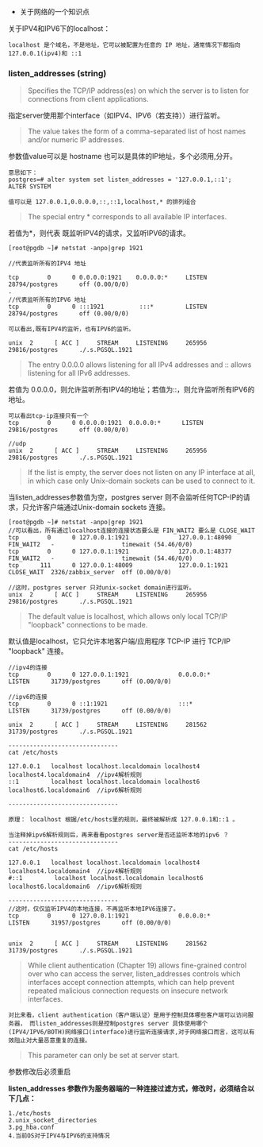 - 关于网络的一个知识点

关于IPV4和IPV6下的localhost：

`localhost 是个域名，不是地址，它可以被配置为任意的 IP 地址，通常情况下都指向 127.0.0.1(ipv4)和 ::1`

### listen_addresses (string)



>Specifies the TCP/IP address(es) on which the server is to listen for connections from client applications. 

指定server使用那个interface（如IPV4、IPV6（若支持））进行监听。

>The value takes the form of a comma-separated list of host names and/or numeric IP addresses.

参数值value可以是 hostname 也可以是具体的IP地址，多个必须用,分开。

```
意思如下：
postgres=# alter system set listen_addresses = '127.0.0.1,::1';
ALTER SYSTEM

值可以是 127.0.0.1,0.0.0.0,::,::1,localhost,* 的排列组合
```


>The special entry * corresponds to all available IP interfaces. 

若值为*，则代表 既监听IPV4的请求，又监听IPV6的请求。

```
[root@pgdb ~]# netstat -anpo|grep 1921

//代表监听所有的IPV4 地址

tcp        0      0 0.0.0.0:1921    0.0.0.0:*     LISTEN      28794/postgres      off (0.00/0/0)
.
//代表监听所有的IPV6 地址
tcp        0      0 :::1921          :::*         LISTEN      28794/postgres      off (0.00/0/0)

可以看出,既有IPV4的监听，也有IPV6的监听。

unix  2      [ ACC ]     STREAM     LISTENING     265956 29816/postgres      ./.s.PGSQL.1921
```

>The entry 0.0.0.0 allows listening for all IPv4 addresses and :: allows listening for all IPv6 addresses.

若值为 0.0.0.0，则允许监听所有IPV4的地址；若值为::，则允许监听所有IPV6的地址。

```
可以看出tcp-ip连接只有一个
tcp        0      0 0.0.0.0:1921  0.0.0.0:*      LISTEN      29816/postgres      off (0.00/0/0)

//udp
unix  2      [ ACC ]     STREAM     LISTENING     265956 29816/postgres      ./.s.PGSQL.1921
```


>If the list is empty, the server does not listen on any IP interface at all, in which case only Unix-domain sockets can be used to connect to it.

当listen_addresses参数值为空，postgres server 则不会监听任何TCP-IP的请求，只允许客户端通过Unix-domain sockets 连接。

```
[root@pgdb ~]# netstat -anpo|grep 1921
//可以看出，所有通过localhost连接的连接状态要么是 FIN_WAIT2 要么是 CLOSE_WAIT
tcp        0      0 127.0.0.1:1921              127.0.0.1:48090             FIN_WAIT2   -                   timewait (54.46/0/0)
tcp        0      0 127.0.0.1:1921              127.0.0.1:48377             FIN_WAIT2   -                   timewait (54.46/0/0)
tcp      111      0 127.0.0.1:48009             127.0.0.1:1921              CLOSE_WAIT  2326/zabbix_server  off (0.00/0/0)

//这时，postgres server 只对unix-socket domain进行监听。
unix  2      [ ACC ]     STREAM     LISTENING     265956 29816/postgres      ./.s.PGSQL.1921
```

>The default value is localhost, which allows only local TCP/IP "loopback" connections to be made. 

默认值是localhost，它只允许本地客户端/应用程序 TCP-IP 进行 TCP/IP "loopback" 连接。

```
//ipv4的连接
tcp        0      0 127.0.0.1:1921              0.0.0.0:*                   LISTEN      31739/postgres      off (0.00/0/0)

//ipv6的连接
tcp        0      0 ::1:1921                    :::*                        LISTEN      31739/postgres      off (0.00/0/0)

unix  2      [ ACC ]     STREAM     LISTENING     281562 31739/postgres      ./.s.PGSQL.1921

-------------------------------
cat /etc/hosts

127.0.0.1   localhost localhost.localdomain localhost4 localhost4.localdomain4  //ipv4解析规则
::1         localhost localhost.localdomain localhost6 localhost6.localdomain6  //ipv6解析规则

-------------------------------

原理： localhost 根据/etc/hosts里的规则，最终被解析成 127.0.0.1和::1 。

当注释掉ipv6解析规则后，再来看看postgres server是否还监听本地的ipv6 ？
-------------------------------
cat /etc/hosts

127.0.0.1   localhost localhost.localdomain localhost4 localhost4.localdomain4  //ipv4解析规则
#::1         localhost localhost.localdomain localhost6 localhost6.localdomain6  //ipv6解析规则

-------------------------------
//这时，仅仅监听IPV4的本地连接，不再监听本地IPV6连接了。
tcp        0      0 127.0.0.1:1921              0.0.0.0:*                   LISTEN      31957/postgres      off (0.00/0/0)


unix  2      [ ACC ]     STREAM     LISTENING     281562 31739/postgres      ./.s.PGSQL.1921
```

>While client authentication (Chapter 19) allows fine-grained control over who can access the server, 
listen_addresses controls which interfaces accept connection attempts, which can help prevent repeated malicious connection requests on insecure network interfaces. 

`对比来看，client authentication（客户端认证）是用于控制具体哪些客户端可以访问服务器，
而listen_addresses则是控制postgres server 具体使用哪个(IPV4/IPV6/BOTH)网络接口(interface)进行监听连接请求,对于网络接口而言，这可以有效阻止对大量恶意重复的连接。`


>This parameter can only be set at server start.

参数修改后必须重启


**listen_addresses 参数作为服务器端的一种连接过滤方式，修改时，必须结合以下几点：**


    1./etc/hosts
    2.unix_socket_directories
    3.pg_hba.conf
    4.当前OS对于IPV4与IPV6的支持情况



